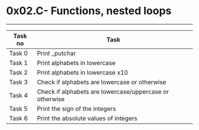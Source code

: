 # 0x02.C- Functions, nested loops
---
|Task no	|Task	|
|---	|---	|
|Task 0|Print _putchar|
|Task 1|Print alphabets in lowercase|
|Task 2|Print alphabets in lowercase x10|
|Task 3|Check if alphabets are lowercase or otherwise
|Task 4|Check if alphabets are lowercase/uppercase or otherwise|
|Task 5|Print the sign of the integers|
|Task 6|Print the absolute values of integers|

